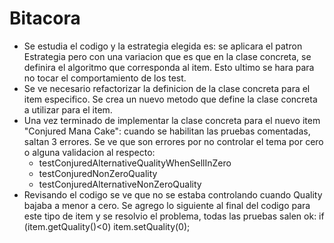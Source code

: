 # Bitacora
- Se estudia el codigo y la estrategia elegida es: se aplicara el patron Estrategia pero con una variacion que es que en la clase concreta, se definira el algoritmo que corresponda al item. Esto ultimo se hara para no tocar el comportamiento de los test.
- Se ve necesario refactorizar la definicion de la clase concreta para el item especifico. Se crea un nuevo metodo que define la clase concreta a utilizar para el item.
- Una vez terminado de implementar la clase concreta para el nuevo item "Conjured Mana Cake": cuando se habilitan las pruebas comentadas, saltan 3 errores. Se ve que son errores por no controlar el tema por cero o alguna validacion al respecto: 
  - testConjuredAlternativeQualityWhenSellInZero
  - testConjuredNonZeroQuality
  - testConjuredAlternativeNonZeroQuality
- Revisando el codigo se ve que no se estaba controlando cuando Quality bajaba a menor a cero. Se agrego lo siguiente al final del codigo para este tipo de item y se resolvio el problema, todas las pruebas salen ok:
if (item.getQuality()<0)
            item.setQuality(0);
